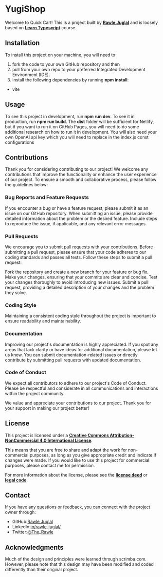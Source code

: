 # YugiShop 
Welcome to Quick Cart! This is a project built by **[Rawle Juglal](https://twitter.com/therawle)** and is loosely based on  **[Learn Typescript](https://scrimba.com/learn/typescript)** course.

## Installation
To install this project on your machine, you will need to 
1. fork the code to your own GitHub repository and then 
2. pull from your own repo to your preferred Integrated Development Environment (IDE). 
3. Install the following dependencies by running **npm install**:

- vite


## Usage
To see this project in development, run **npm run dev**. To see it in production, run **npm run build**. The **dist** folder will be sufficient for Netlify, but if you want to run it on GitHub Pages, you will need to do some additional research on how to run it in development. You will also need your own OpenAI api key which you will need to replace in the index.js const configurations 

## Contributions
Thank you for considering contributing to our project! We welcome any contributions that improve the functionality or enhance the user experience of our project. To ensure a smooth and collaborative process, please follow the guidelines below:

### Bug Reports and Feature Requests
If you encounter a bug or have a feature request, please submit it as an issue on our GitHub repository. When submitting an issue, please provide detailed information about the problem or the desired feature. Include steps to reproduce the issue, if applicable, and any relevant error messages.

### Pull Requests
We encourage you to submit pull requests with your contributions. Before submitting a pull request, please ensure that your code adheres to our coding standards and passes all tests. Follow these steps to submit a pull request:

Fork the repository and create a new branch for your feature or bug fix.
Make your changes, ensuring that your commits are clear and concise.
Test your changes thoroughly to avoid introducing new issues.
Submit a pull request, providing a detailed description of your changes and the problem they solve.
### Coding Style
Maintaining a consistent coding style throughout the project is important to ensure readability and maintainability.

### Documentation
Improving our project's documentation is highly appreciated. If you spot any areas that lack clarity or have ideas for additional documentation, please let us know. You can submit documentation-related issues or directly contribute by submitting pull requests with updated documentation.

### Code of Conduct
We expect all contributors to adhere to our project's Code of Conduct. Please be respectful and considerate in all communications and interactions within the project community.

We value and appreciate your contributions to our project. Thank you for your support in making our project better!

## License
This project is licensed under a **[Creative Commons Attribution-NonCommercial 4.0 International License](http://creativecommons.org/licenses/by-nc/4.0/)**.

This means that you are free to share and adapt the work for non-commercial purposes, as long as you give appropriate credit and indicate if changes were made. If you would like to use this project for commercial purposes, please contact me for permission.

For more information about the license, please see the **[license deed](https://creativecommons.org/licenses/by-nc/4.0/)** or **[legal code](https://creativecommons.org/licenses/by-nc/4.0/legalcode)**.

## Contact
If you have any questions or feedback, you can connect with the project owner through:

- GitHub:[Rawle Juglal](https://github.com/RawleJuglal)
- LinkedIn:[in/rawle-juglal/](https://www.linkedin.com/in/rawle-juglal/)
- Twitter:[@The_Rawle](https://twitter.com/The_Rawle)

## Acknowledgments
Much of the design and principles were learned through scrimba.com. However, please note that this design may have been modified and coded differently than their original project.